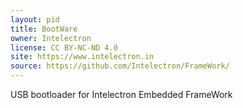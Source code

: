 ```yaml
---
layout: pid
title: BootWare
owner: Intelectron
license: CC BY-NC-ND 4.0
site: https://www.intelectron.in
source: https://github.com/Intelectron/FrameWork/
---
```

USB bootloader for Intelectron Embedded FrameWork